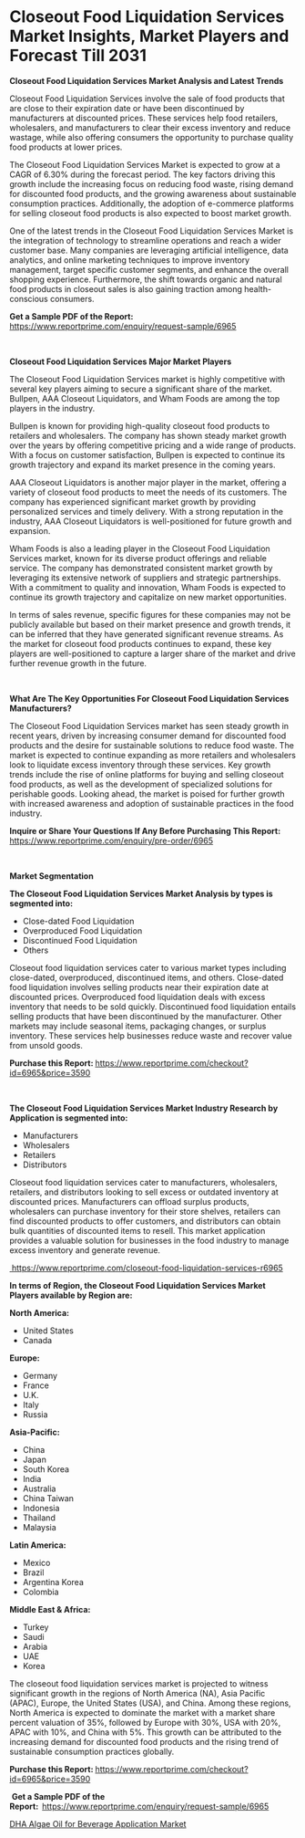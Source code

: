 <p><h1>Closeout Food Liquidation Services Market Insights, Market Players and Forecast Till 2031</h1></p><p><strong>Closeout Food Liquidation Services Market Analysis and Latest Trends</strong></p>
<p><p>Closeout Food Liquidation Services involve the sale of food products that are close to their expiration date or have been discontinued by manufacturers at discounted prices. These services help food retailers, wholesalers, and manufacturers to clear their excess inventory and reduce wastage, while also offering consumers the opportunity to purchase quality food products at lower prices.</p><p>The Closeout Food Liquidation Services Market is expected to grow at a CAGR of 6.30% during the forecast period. The key factors driving this growth include the increasing focus on reducing food waste, rising demand for discounted food products, and the growing awareness about sustainable consumption practices. Additionally, the adoption of e-commerce platforms for selling closeout food products is also expected to boost market growth.</p><p>One of the latest trends in the Closeout Food Liquidation Services Market is the integration of technology to streamline operations and reach a wider customer base. Many companies are leveraging artificial intelligence, data analytics, and online marketing techniques to improve inventory management, target specific customer segments, and enhance the overall shopping experience. Furthermore, the shift towards organic and natural food products in closeout sales is also gaining traction among health-conscious consumers.</p></p>
<p><strong>Get a Sample PDF of the Report:&nbsp;</strong> <a href="https://www.reportprime.com/enquiry/request-sample/6965">https://www.reportprime.com/enquiry/request-sample/6965</a></p>
<p>&nbsp;</p>
<p><strong>Closeout Food Liquidation Services Major Market Players</strong></p>
<p><p>The Closeout Food Liquidation Services market is highly competitive with several key players aiming to secure a significant share of the market. Bullpen, AAA Closeout Liquidators, and Wham Foods are among the top players in the industry.</p><p>Bullpen is known for providing high-quality closeout food products to retailers and wholesalers. The company has shown steady market growth over the years by offering competitive pricing and a wide range of products. With a focus on customer satisfaction, Bullpen is expected to continue its growth trajectory and expand its market presence in the coming years.</p><p>AAA Closeout Liquidators is another major player in the market, offering a variety of closeout food products to meet the needs of its customers. The company has experienced significant market growth by providing personalized services and timely delivery. With a strong reputation in the industry, AAA Closeout Liquidators is well-positioned for future growth and expansion.</p><p>Wham Foods is also a leading player in the Closeout Food Liquidation Services market, known for its diverse product offerings and reliable service. The company has demonstrated consistent market growth by leveraging its extensive network of suppliers and strategic partnerships. With a commitment to quality and innovation, Wham Foods is expected to continue its growth trajectory and capitalize on new market opportunities.</p><p>In terms of sales revenue, specific figures for these companies may not be publicly available but based on their market presence and growth trends, it can be inferred that they have generated significant revenue streams. As the market for closeout food products continues to expand, these key players are well-positioned to capture a larger share of the market and drive further revenue growth in the future.</p></p>
<p>&nbsp;</p>
<p><strong>What Are The Key Opportunities For Closeout Food Liquidation Services Manufacturers?</strong></p>
<p><p>The Closeout Food Liquidation Services market has seen steady growth in recent years, driven by increasing consumer demand for discounted food products and the desire for sustainable solutions to reduce food waste. The market is expected to continue expanding as more retailers and wholesalers look to liquidate excess inventory through these services. Key growth trends include the rise of online platforms for buying and selling closeout food products, as well as the development of specialized solutions for perishable goods. Looking ahead, the market is poised for further growth with increased awareness and adoption of sustainable practices in the food industry.</p></p>
<p><strong>Inquire or Share Your Questions If Any Before Purchasing This Report:</strong> <a href="https://www.reportprime.com/enquiry/pre-order/6965">https://www.reportprime.com/enquiry/pre-order/6965</a></p>
<p>&nbsp;</p>
<p><strong>Market Segmentation</strong></p>
<p><strong>The Closeout Food Liquidation Services Market Analysis by types is segmented into:</strong></p>
<p><ul><li>Close-dated Food Liquidation</li><li>Overproduced Food Liquidation</li><li>Discontinued Food Liquidation</li><li>Others</li></ul></p>
<p><p>Closeout food liquidation services cater to various market types including close-dated, overproduced, discontinued items, and others. Close-dated food liquidation involves selling products near their expiration date at discounted prices. Overproduced food liquidation deals with excess inventory that needs to be sold quickly. Discontinued food liquidation entails selling products that have been discontinued by the manufacturer. Other markets may include seasonal items, packaging changes, or surplus inventory. These services help businesses reduce waste and recover value from unsold goods.</p></p>
<p><strong>Purchase this Report:&nbsp;</strong><a href="https://www.reportprime.com/checkout?id=6965&price=3590">https://www.reportprime.com/checkout?id=6965&price=3590</a></p>
<p>&nbsp;</p>
<p><strong>The Closeout Food Liquidation Services Market Industry Research by Application is segmented into:</strong></p>
<p><ul><li>Manufacturers</li><li>Wholesalers</li><li>Retailers</li><li>Distributors</li></ul></p>
<p><p>Closeout food liquidation services cater to manufacturers, wholesalers, retailers, and distributors looking to sell excess or outdated inventory at discounted prices. Manufacturers can offload surplus products, wholesalers can purchase inventory for their store shelves, retailers can find discounted products to offer customers, and distributors can obtain bulk quantities of discounted items to resell. This market application provides a valuable solution for businesses in the food industry to manage excess inventory and generate revenue.</p></p>
<p><a href="https://www.reportprime.com/closeout-food-liquidation-services-r6965">&nbsp;https://www.reportprime.com/closeout-food-liquidation-services-r6965</a></p>
<p><strong>In terms of Region, the Closeout Food Liquidation Services Market Players available by Region are:</strong></p>
<p>
    <p> <strong> North America: </strong>
        <ul>
            <li>United States</li>
            <li>Canada</li>
        </ul>
        </p> 
    <p> <strong> Europe: </strong>
        <ul>
            <li>Germany</li>
            <li>France</li>
            <li>U.K.</li>
            <li>Italy</li>
            <li>Russia</li>
        </ul>
        </p> 
    <p> <strong> Asia-Pacific: </strong>
        <ul>
            <li>China</li>
            <li>Japan</li>
            <li>South Korea</li>
            <li>India</li>
            <li>Australia</li>
            <li>China Taiwan</li>
            <li>Indonesia</li>
            <li>Thailand</li>
            <li>Malaysia</li>
        </ul>
        </p> 
    <p> <strong> Latin America: </strong>
        <ul>
            <li>Mexico</li>
            <li>Brazil</li>
            <li>Argentina Korea</li>
            <li>Colombia</li>
        </ul>
        </p> 
    <p> <strong> Middle East & Africa: </strong>
        <ul>
            <li>Turkey</li>
            <li>Saudi</li>
            <li>Arabia</li>
            <li>UAE</li>
            <li>Korea</li>
        </ul>
    </p>
    </p>
<p><p>The closeout food liquidation services market is projected to witness significant growth in the regions of North America (NA), Asia Pacific (APAC), Europe, the United States (USA), and China. Among these regions, North America is expected to dominate the market with a market share percent valuation of 35%, followed by Europe with 30%, USA with 20%, APAC with 10%, and China with 5%. This growth can be attributed to the increasing demand for discounted food products and the rising trend of sustainable consumption practices globally.</p></p>
<p><strong>Purchase this Report: </strong><a href="https://www.reportprime.com/checkout?id=6965&price=3590">https://www.reportprime.com/checkout?id=6965&price=3590</a></p>
<p>&nbsp;<strong>Get a Sample PDF of the Report:&nbsp;&nbsp;</strong><a href="https://www.reportprime.com/enquiry/request-sample/6965">https://www.reportprime.com/enquiry/request-sample/6965</a></p>
<p><strong></strong></p>
<p><p><a href="https://github.com/RichRobinson5/Market-Research-Report-List-4/blob/main/dha-algae-oil-for-beverage-application-market.md">DHA Algae Oil for Beverage Application Market</a></p></p>